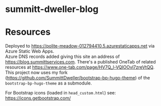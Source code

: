 # summitt-dweller-blog

# Resources

Deployed to https://polite-meadow-012794410.5.azurestaticapps.net via Azure Static Web Apps.  
Azure DNS records added giving this site an address of https://blog.summittservices.com. 
There's a published OneTab of related resources at https://www.one-tab.com/page/HV7Q_l-VQIOOvl7zreVtQQ.
This project now uses my fork (https://github.com/SummittDweller/bootstrap-bp-hugo-theme) of the `bootstrap-bp-hugo-theme` as a submodule.

For Bootstrap icons (loaded in `head_custom.html`) see: https://icons.getbootstrap.com/
